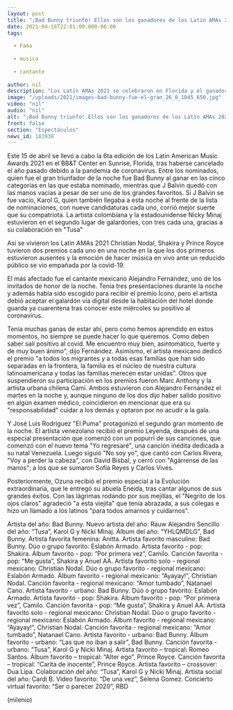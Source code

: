 ```yaml
---
layout: post
title: "¡Bad Bunny triunfó! Ellos son los ganadores de los Latin AMAs 2021"
date: 2021-04-16T22:01:00.000-06:00
tags:
  
  - Fama
  
  - musica
  
  - cantante
  
author: nil
description: "Los Latin AMAs 2021 se celebraron en Florida y el ganador absoluto de la noche fue Bad Bunny. Te dejamos a todos los cantantes que se llevaron un premio a casa. "
image: "/uploads/2021/images-bad-bunny-fue-el-gran_26_0_1045_650.jpg"
video: "nil"
audio: "nil"
alt: "¡Bad Bunny triunfó! Ellos son los ganadores de los Latin AMAs 2021"
front: false
section: "Espectáculos"
news_id: 183938
---
```


Este 15 de abril se llevó a cabo la 6ta edición de los Latin American Music Awards 2021 en el BB&T Center en Sunrise, Florida, tras haberse cancelado el año pasado debido a la pandemia de coronavirus. Entre los nominados, quien fue el gran triunfador de la noche fue Bad Bunny al ganar en las cinco categorías en las que estaba nominado, mientras que J Balvin quedó con las manos vacías a pesar de ser uno de los grandes favoritos. Si J Balvin se fue vacío, Karol G, quien también llegaba a esta noche al frente de la lista de nominaciones, con nueve candidaturas cada uno, corrió mejor suerte que su compatriota. La artista colombiana y la estadounidense Nicky Minaj estuvieron en el segundo lugar de galardones, con tres cada una, gracias a su colaboración en "Tusa" 

Así se vivieron los Latin AMAs 2021 Christian Nodal, Shakira y Prince Royce tuvieron dos premios cada uno en una noche en la que los dos primeros estuvieron ausentes y la emoción de hacer música en vivo ante un reducido público se vio empañada por la covid-19. 

El más afectado fue el cantante mexicano Alejandro Fernández, uno de los invitados de honor de la noche. Tenía tres presentaciones durante la noche y además había sido escogido para recibir el premio Ícono, pero el artista debió aceptar el galardón vía digital desde la habitación del hotel donde guarda ya cuarentena tras conocer este miércoles su positivo al coronavirus. 

Tenía muchas ganas de estar ahí, pero como hemos aprendido en estos momentos, no siempre se puede hacer lo que queremos. Como deben saber salí positivo al covid. Me encuentro muy bien, asintomático, fuerte y de muy buen ánimo", dijo Fernández. Asimismo, el artista mexicano dedicó el premio "a todos los migrantes y a todas esas familias que han sido separadas en la frontera, la familia es el núcleo de nuestra cultura latinoamericana y todas las familias merecen estar unidas". Otros que suspendieron su participación en los premios fueron Marc Anthony y la artista urbana chilena Cami. Ambos estuvieron con Alejandro Fernández el martes en la noche y, aunque ninguno de los dos dijo haber salido positivo en algún examen médico, coincidieron en mencionar que era su "responsabilidad" cuidar a los demás y optaron por no acudir a la gala. 

Y José Luis Rodríguez "El Puma" protagonizó el segundo gran momento de la noche. El artista venezolano recibió el premio Leyenda, después de una especial presentación que comenzó con un popurrí de sus canciones, que comenzó con el nuevo tema "Yo regresaré", una canción inédita dedicada a su natal Venezuela. Luego siguió "No soy yo", que cantó con Carlos Rivera, "Voy a perder la cabeza", con David Bisbal, y cerró con "Agárrense de las manos"; a los que se sumaron Sofía Reyes y Carlos Vives. 

Posteriormente, Ozuna recibió el premio especial a la Evolución extraordinaria, que le entregó su abuela Eneida, tras cantar algunos de sus grandes éxitos.  Con las lágrimas rodando por sus mejillas, el "Negrito de los ojos claros" agradeció "a esta viejita" que tenía abrazada, a sus colegas e hizo un llamado a los latinos "para todos amarnos y cuidarnos". 

Artista del año: Bad Bunny. Nuevo artista del año: Rauw Alejandro Sencillo del año: “Tusa”, Karol G y Nicki Minaj. Álbum del año: “YHLQMDLG”, Bad Bunny. Artista favorita femenina: Anitta. Artista favorito masculino: Bad Bunny. Dúo o grupo favorito: Eslabón Armado. Artista favorito - pop: Shakira. Álbum favorito - pop: “Por primera vez”, Camilo. Canción favorita - pop: “Me gusta”, Shakira y Anuel AA. Artista favorito solo - regional mexicano: Christian Nodal. Dúo o grupo favorito - regional mexicano: Eslabón Armado. Álbum favorito - regional mexicano: “Ayayay!”, Christian Nodal. Canción favorita - regional mexicano: “Amor tumbado”, Natanael Cano. Artista favorito - urbano: Bad Bunny. 
Dúo o grupo favorito: Eslabón Armado. Artista favorito - pop: Shakira. Álbum favorito - pop: “Por primera vez”, Camilo. Canción favorita - pop: “Me gusta”, Shakira y Anuel AA. Artista favorito solo - regional mexicano: Christian Nodal. Dúo o grupo favorito - regional mexicano: Eslabón Armado. Álbum favorito - regional mexicano: “Ayayay!”, Christian Nodal. Canción favorita - regional mexicano: “Amor tumbado”, Natanael Cano. Artista favorito - urbano: Bad Bunny. Álbum favorito - urbano: “Las que no iban a salir”, Bad Bunny. Canción favorita - urbano: “Tusa”, Karol G y Nicki Minaj. Artista favorito – tropical: Romeo Santos. Álbum favorito – tropical: “Alter ego”, Prince Royce. Canción favorita – tropical: “Carita de inocente”, Prince Royce. Artista favorito – crossover: Dua Lipa. 
Colaboración del año: “Tusa”, Karol G y Nicki Minaj. Artista social del año: Cardi B. Video favorito: “De una vez”, Selena Gomez. Concierto virtual favorito: “Ser o parecer 2020”, RBD 

(milenio)
